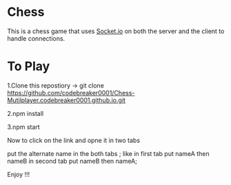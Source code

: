 # Chess

This is a chess game that uses [Socket.io](https://socket.io/) on both the server and the client to handle connections.  

# To Play 

1.Clone this repostiory -> git clone https://github.com/codebreaker0001/Chess-Mutilplayer.codebreaker0001.github.io.git

2.npm install 

3.npm start

Now to click on the link and opne it in two tabs 

put the alternate name in the both tabs ;
like in first tab put nameA then nameB
in second tab put nameB then nameA;

Enjoy !!!



